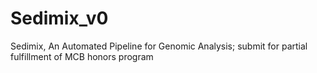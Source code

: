 # Sedimix_v0
Sedimix, An Automated Pipeline for Genomic Analysis; submit for partial fulfillment of MCB honors program
